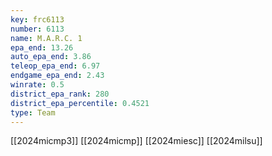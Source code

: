 ```yaml
---
key: frc6113
number: 6113
name: M.A.R.C. 1
epa_end: 13.26
auto_epa_end: 3.86
teleop_epa_end: 6.97
endgame_epa_end: 2.43
winrate: 0.5
district_epa_rank: 280
district_epa_percentile: 0.4521
type: Team
---
```

[[2024micmp3]]
[[2024micmp]]
[[2024miesc]]
[[2024milsu]]

